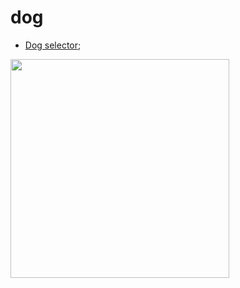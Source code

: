 # dog

* [Dog selector](https://ionutrzv01.github.io/dog/dogg/);

<img src="https://octodex.github.com/images/yaktocat.png" width="350" height="350">
